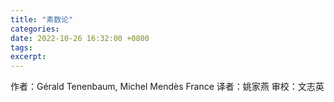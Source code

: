 ```yaml
---
title: "素数论"
categories: 
date: 2022-10-26 16:32:00 +0800
tags: 
excerpt: 
---
```



作者：Gérald Tenenbaum, Michel Mendès France
译者：姚家燕
审校：文志英


